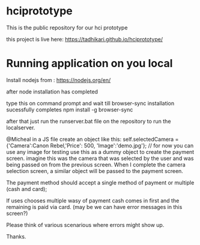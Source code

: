 # hciprototype
This is the public repository for our hci prototype

this project is live here: https://tadhikari.github.io/hciprototype/


# Running application on you local
Install nodejs from : https://nodejs.org/en/

after node installation has completed

type this on command prompt and wait till browser-sync installation sucessfully completes
npm install -g browser-sync

after that just run the runserver.bat file on the repository to run the localserver. 


@Micheal
in a JS file create an object like this:
self.selectedCamera = {'Camera':Canon Rebel,'Price': 500, 'Image':'demo.jpg'}; // for now you can use any image for testing
use this as a dummy object to create the payment screen.
imagine this was the camera that was selected by the user and was being passed on from the previous screen.
When I complete the camera selection screen, a similar object will be passed to the payment screen.

The payment method should accept a single method of payment or multiple (cash and card);

If uses chooses multiple wasy of payment
cash comes in first and the remaining is paid via card.
(may be we can have error messages in this screen?)

Please think of various scenarious where errors might show up.

Thanks.

